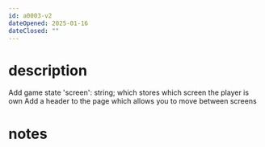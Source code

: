 ```yaml
---
id: a0003-v2
dateOpened: 2025-01-16
dateClosed: ""
---
```

# description
Add game state 'screen': string; which stores which screen the player is own
Add a header to the page which allows you to move between screens
# notes
